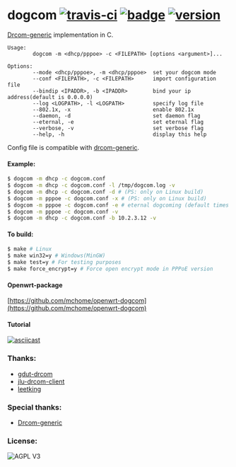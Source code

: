 # dogcom [![travis-ci](https://travis-ci.org/mchome/dogcom.svg "Build status")](https://travis-ci.org/mchome/dogcom) [![badge](https://img.shields.io/badge/%20built%20with-%20%E2%9D%A4-ff69b4.svg "build with love")](https://github.com/mchome/dogcom) [![version](https://img.shields.io/badge/stable%20-%20v1.6.2-4dc71f.svg "stable version")](https://github.com/mchome/dogcom/tree/v1.6.2)

[Drcom-generic](https://github.com/drcoms/drcom-generic) implementation in C.

```
Usage:
        dogcom -m <dhcp/pppoe> -c <FILEPATH> [options <argument>]...

Options:
        --mode <dhcp/pppoe>, -m <dhcp/pppoe>  set your dogcom mode
        --conf <FILEPATH>, -c <FILEPATH>      import configuration file
        --bindip <IPADDR>, -b <IPADDR>        bind your ip address(default is 0.0.0.0)
        --log <LOGPATH>, -l <LOGPATH>         specify log file
        --802.1x, -x                          enable 802.1x
        --daemon, -d                          set daemon flag
        --eternal, -e                         set eternal flag
        --verbose, -v                         set verbose flag
        --help, -h                            display this help
```

Config file is compatible with [drcom-generic](https://github.com/drcoms/drcom-generic).

#### Example:

```bash
$ dogcom -m dhcp -c dogcom.conf
$ dogcom -m dhcp -c dogcom.conf -l /tmp/dogcom.log -v
$ dogcom -m dhcp -c dogcom.conf -d # (PS: only on Linux build)
$ dogcom -m pppoe -c dogcom.conf -x # (PS: only on Linux build)
$ dogcom -m pppoe -c dogcom.conf -e # eternal dogcoming (default times is 5)
$ dogcom -m pppoe -c dogcom.conf -v
$ dogcom -m dhcp -c dogcom.conf -b 10.2.3.12 -v
```

#### To build:

```bash
$ make # Linux
$ make win32=y # Windows(MinGW)
$ make test=y # For testing purposes
$ make force_encrypt=y # Force open encrypt mode in PPPoE version
```

#### Openwrt-package
[https://github.com/mchome/openwrt-dogcom](https://github.com/mchome/openwrt-dogcom)

#### Tutorial
[![asciicast](https://asciinema.org/a/9j7cj1s61jiczx2s0206tosjr.png)](https://asciinema.org/a/9j7cj1s61jiczx2s0206tosjr)

### Thanks:
- [gdut-drcom](https://github.com/chenhaowen01/gdut-drcom 'chenhaowen01')
- [jlu-drcom-client](https://github.com/drcoms/jlu-drcom-client/tree/master/C-version 'feix')
- [leetking](https://github.com/leetking 'leetking')

### Special thanks:
- [Drcom-generic](https://github.com/drcoms/drcom-generic 'ly0')

### License:
![AGPL V3](https://cloud.githubusercontent.com/assets/7392658/20011165/a0caabdc-a2e5-11e6-974c-8d4961c7d6d3.png)
